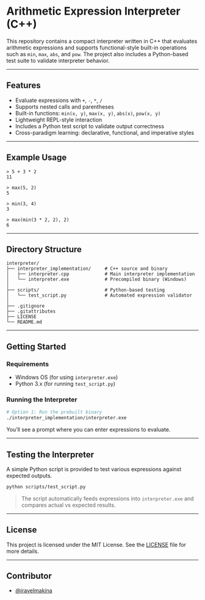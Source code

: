 # Arithmetic Expression Interpreter (C++)

This repository contains a compact interpreter written in C++ that evaluates arithmetic expressions and supports functional-style built-in operations such as `min`, `max`, `abs`, and `pow`. The project also includes a Python-based test suite to validate interpreter behavior.

---

## Features

- Evaluate expressions with `+`, `-`, `*`, `/`
- Supports nested calls and parentheses
- Built-in functions: `min(x, y)`, `max(x, y)`, `abs(x)`, `pow(x, y)`
- Lightweight REPL-style interaction
- Includes a Python test script to validate output correctness
- Cross-paradigm learning: declarative, functional, and imperative styles

---

## Example Usage

```plaintext
> 5 + 3 * 2
11

> max(5, 2)
5

> min(3, 4)
3

> max(min(3 * 2, 2), 2)
6
```

---

## Directory Structure

```
interpreter/
├── interpreter_implementation/     # C++ source and binary
│   ├── interpreter.cpp             # Main interpreter implementation
│   └── interpreter.exe             # Precompiled binary (Windows)
│
├── scripts/                        # Python-based testing
│   └── test_script.py              # Automated expression validator
│
├── .gitignore
├── .gitattributes
├── LICENSE
└── README.md
```

---

## Getting Started

### Requirements

- Windows OS (for using `interpreter.exe`)
- Python 3.x (for running `test_script.py`)

### Running the Interpreter

```bash
# Option 1: Run the prebuilt binary
./interpreter_implementation/interpreter.exe
```

You’ll see a prompt where you can enter expressions to evaluate.

---

## Testing the Interpreter

A simple Python script is provided to test various expressions against expected outputs.

```bash
python scripts/test_script.py
```

> The script automatically feeds expressions into `interpreter.exe` and compares actual vs expected results.

---

## License

This project is licensed under the MIT License. See the [LICENSE](LICENSE) file for more details.

---

## Contributor

- [@iravelmakina](https://github.com/iravelmakina)
